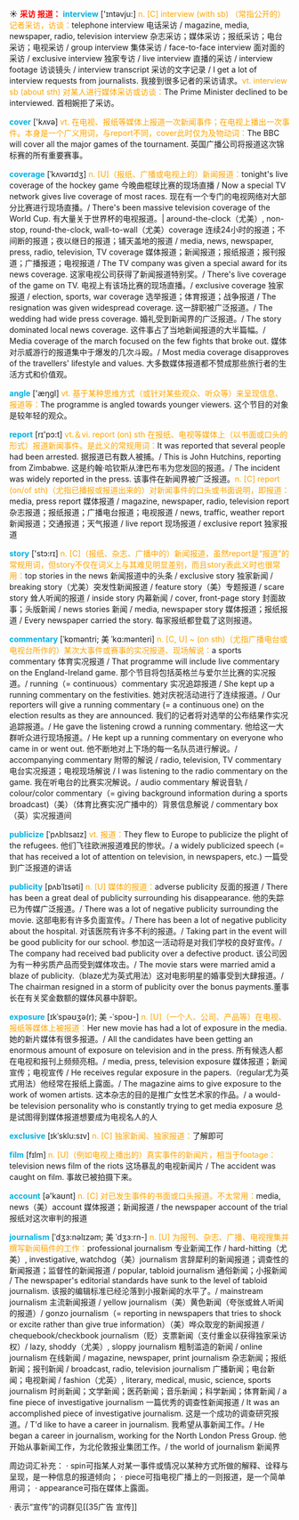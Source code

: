 ☀ <font color="red">**采访 报道：**</font>
<font color="sky blue">**interview**</font> ['ɪntəvju:] 
<font color="orange">n. [C] interview (with sb) （常指公开的）记者采访，访谈：</font>telephone interview 电话采访 / magazine, media, newspaper, radio, television interview 杂志采访；媒体采访；报纸采访；电台采访；电视采访 / group interview 集体采访 / face-to-face interview 面对面的采访 / exclusive interview 独家专访 / live interview 直播的采访 / interview footage 访谈镜头 / interview transcript 采访的文字记录 / I get a lot of interview requests from journalists. 我接到很多记者的采访请求。<font color="orange">vt. interview sb (about sth) 对某人进行媒体采访或访谈：</font>The Prime Minister declined to be interviewed. 首相婉拒了采访。

<font color="sky blue">**cover**</font> ['kʌvə] 
<font color="orange">vt. 在电视、报纸等媒体上报道一次新闻事件；在电视上播出一次事件。本身是一个广义用词，与report不同，cover此时仅为及物动词：</font>The BBC will cover all the major games of the tournament. 英国广播公司将报道这次锦标赛的所有重要赛事。
           
<font color="sky blue">**coverage**</font> [ˈkʌvərɪdʒ]
<font color="orange">n. [U]（报纸、广播或电视上的）新闻报道：</font>tonight's live coverage of the hockey game 今晚曲棍球比赛的现场直播 / Now a special TV network gives live coverage of most races. 现在有一个专门的电视网络对大部分比赛进行现场直播。/ There's been massive television coverage of the World Cup. 有大量关于世界杯的电视报道。| around-the-clock（尤美）, non-stop, round-the-clock, wall-to-wall（尤美）coverage 连续24小时的报道；不间断的报道；夜以继日的报道；铺天盖地的报道 / media, news, newspaper, press, radio, television, TV coverage 媒体报道；新闻报道；报纸报道；报刊报道；广播报道；电视报道 / The TV company was given a special award for its news coverage. 这家电视公司获得了新闻报道特别奖。/ There's live coverage of the game on TV. 电视上有该场比赛的现场直播。/ exclusive coverage 独家报道 / election, sports, war coverage 选举报道；体育报道；战争报道 / The resignation was given widespread coverage. 这一辞职被广泛报道。/ The wedding had wide press coverage. 婚礼受到新闻界的广泛报道。/ The story dominated local news coverage. 这件事占了当地新闻报道的大半篇幅。/ Media coverage of the march focused on the few fights that broke out. 媒体对示威游行的报道集中于爆发的几次斗殴。/ Most media coverage disapproves of the travellers' lifestyle and values. 大多数媒体报道都不赞成那些旅行者的生活方式和价值观。

<font color="sky blue">**angle**</font> ['æŋɡl] 
<font color="orange">vt. 基于某种思维方式（或针对某些观众、听众等）来呈现信息、报道等：</font>The programme is angled towards younger viewers. 这个节目的对象是较年轻的观众。

<font color="sky blue">**report**</font> [rɪ'pɔ:t] 
<font color="orange">vt.＆vi. report (on) sth 在报纸、电视等媒体上（以书面或口头的形式）报道新闻事件。是此义的常规用词：</font>It was reported that several people had been arrested. 据报道已有数人被捕。/ This is John Hutchins, reporting from Zimbabwe. 这是约翰·哈钦斯从津巴布韦为您发回的报道。/ The incident was widely reported in the press. 该事件在新闻界被广泛报道。<font color="orange">n. [C] report (on/of sth)（尤指已播报或报道出来的）对新闻事件的口头或书面说明，即报道：</font>media, press report 媒体报道 / magazine, newspaper, radio, television report 杂志报道；报纸报道；广播电台报道；电视报道 / news, traffic, weather report 新闻报道；交通报道；天气报道 / live report 现场报道 / exclusive report 独家报道

<font color="sky blue">**story**</font> ['stɔ:rɪ] 
<font color="orange">n. [C]（报纸、杂志、广播中的）新闻报道，虽然report是“报道”的常规用词，但story不仅在词义上与其难见明显差别，而且story表此义时也很常用：</font>top stories in the news 新闻报道中的头条 / exclusive story 独家新闻 / breaking story（尤美）突发性新闻报道 / feature story（美）专题报道 / scare story 耸人听闻的报道 / inside story 内幕新闻 / cover, front-page story 封面故事；头版新闻 / news stories 新闻 / media, newspaper story 媒体报道；报纸报道 / Every newspaper carried the story. 每家报纸都登载了这则报道。

<font color="sky blue">**commentary**</font> [ˈkɒməntri; 美 ˈkɑ:mənteri]
<font color="orange">n. [C, U] ~ (on sth)（尤指广播电台或电视台所作的）某次大事件或赛事的实况报道、现场解说：</font>a sports commentary 体育实况报道 / That programme will include live commentary on the England-Ireland game. 那个节目将包括英格兰与爱尔兰比赛的实况报道。/ running（= continuous）commentary 实况追踪报道 / She kept up a running commentary on the festivities. 她对庆祝活动进行了连续报道。/ Our reporters will give a running commentary (= a continuous one) on the election results as they are announced. 我们的记者将对选举的公布结果作实况追踪报道。/ He gave the listening crowd a running commentary. 他给这一大群听众进行现场报道。/ He kept up a running commentary on everyone who came in or went out. 他不断地对上下场的每一名队员进行解说。/ accompanying commentary 附带的解说 / radio, television, TV commentary 电台实况报道；电视现场解说 / I was listening to the radio commentary on the game. 我在听电台的比赛实况解说。/ audio commentary 解说音轨 / colour/color commentary（= giving background information during a sports broadcast)（美）（体育比赛实况广播中的）背景信息解说 / commentary box（英）实况报道间

<font color="sky blue">**publicize**</font> [ˈpʌblɪsaɪz]
<font color="orange">vt. 报道：</font>They flew to Europe to publicize the plight of the refugees. 他们飞往欧洲报道难民的惨状。/ a widely publicized speech (= that has received a lot of attention on television, in newspapers, etc.) 一篇受到广泛报道的讲话
          
<font color="sky blue">**publicity**</font> [pʌbˈlɪsəti]
<font color="orange">n. [U] 媒体的报道：</font>adverse publicity 反面的报道 / There has been a great deal of publicity surrounding his disappearance. 他的失踪已为传媒广泛报道。/ There was a lot of negative publicity surrounding the movie. 这部电影有许多负面宣传。/ There has been a lot of negative publicity about the hospital. 对该医院有许多不利的报道。/ Taking part in the event will be good publicity for our school. 参加这一活动将是对我们学校的良好宣传。/ The company had received bad publicity over a defective product. 该公司因为有一种劣质产品而受到媒体攻击。/ The movie stars were married amid a blaze of publicity.（blaze尤为英式用法）这对电影明星的婚事受到大肆报道。/ The chairman resigned in a storm of publicity over the bonus payments.董事长在有关奖金数额的媒体风暴中辞职。

<font color="sky blue">**exposure**</font> [ɪkˈspəʊʒə(r); 美 -ˈspoʊ-]
<font color="orange">n. [U]（一个人、公司、产品等）在电视、报纸等媒体上被报道：</font>Her new movie has had a lot of exposure in the media. 她的新片媒体有很多报道。/ All the candidates have been getting an enormous amount of exposure on television and in the press. 所有候选人都在电视和报刊上频频亮相。/ media, press, television exposure 媒体报道；新闻宣传；电视宣传 / He receives regular exposure in the papers.（regular尤为英式用法）他经常在报纸上露面。/ The magazine aims to give exposure to the work of women artists. 这本杂志的目的是推广女性艺术家的作品。/ a would-be television personality who is constantly trying to get media exposure 总是试图得到媒体报道想要成为电视名人的人

<font color="sky blue">**exclusive**</font> [ɪkˈsklu:sɪv]
<font color="orange">n. [C] 独家新闻、独家报道：</font>了解即可

<font color="sky blue">**film**</font> [fɪlm] 
<font color="orange">n. [U]（例如电视上播出的）真实事件的新闻片，相当于footage：</font>television news film of the riots 这场暴乱的电视新闻片 / The accident was caught on film. 事故已被拍摄下来。

<font color="sky blue">**account**</font> [ə'kaʊnt] 
<font color="orange">n. [C] 对已发生事件的书面或口头报道。不太常用：</font>media, news（美）account 媒体报道；新闻报道 / the newspaper account of the trial 报纸对这次审判的报道
           
<font color="sky blue">**journalism**</font> [ˈdʒɜ:nəlɪzəm; 美 ˈdʒɜ:rn-]
<font color="orange">n. [U] 为报刊、杂志、广播、电视搜集并撰写新闻稿件的工作：</font>professional journalism 专业新闻工作 / hard-hitting（尤美）, investigative, watchdog（美）journalism 言辞犀利的新闻报道；调查性的新闻报道；监督性的新闻报道 / popular, tabloid journalism 通俗新闻；小报新闻 / The newspaper's editorial standards have sunk to the level of tabloid journalism. 该报的编辑标准已经沦落到小报新闻的水平了。/ mainstream journalism 主流新闻报道 / yellow journalism（美）黄色新闻（夸张或耸人听闻的报道）/ gonzo journalism（= reporting in newspapers that tries to shock or excite rather than give true information）（美）哗众取宠的新闻报道 / chequebook/checkbook journalism（贬）支票新闻（支付重金以获得独家采访权）/ lazy, shoddy（尤美）, sloppy journalism 粗制滥造的新闻 / online journalism 在线新闻 / magazine, newspaper, print journalism 杂志新闻；报纸新闻；报刊新闻 / broadcast, radio, television journalism 广播新闻；电台新闻；电视新闻 / fashion（尤英）, literary, medical, music, science, sports journalism 时尚新闻；文学新闻；医药新闻；音乐新闻；科学新闻；体育新闻 / a fine piece of investigative journalism 一篇优秀的调查性新闻报道 / It was an accomplished piece of investigative journalism. 这是一个成功的调查研究报道。/ T'd like to have a career in journalism. 我希望从事新闻工作。/ He began a career in journalism, working for the North London Press Group. 他开始从事新闻工作，为北伦敦报业集团工作。/ the world of journalism 新闻界

周边词汇补充：
· spin可指某人对某一事件或情况以某种方式所做的解释、诠释与呈现，是一种信息的报道倾向；
· piece可指电视广播上的一则报道，是一个简单用词；
· appearance可指在媒体上露面。

· 表示“宣传”的词群见[[35广告 宣传]]
